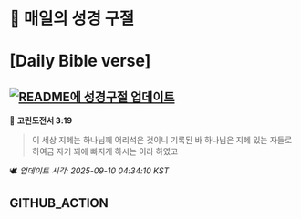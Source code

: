 # 🙏 매일의 성경 구절
# [Daily Bible verse]
## [![README에 성경구절 업데이트](https://github.com/DONGSUKA/first_test/actions/workflows/update-readme-bible.yml/badge.svg)](https://github.com/DONGSUKA/first_test/actions/workflows/update-readme-bible.yml)
<!-- START_BIBLE_VERSE -->
📖 **고린도전서 3:19**
> 이 세상 지혜는 하나님께 어리석은 것이니 기록된 바 하나님은 지혜 있는 자들로 하여금 자기 꾀에 빠지게 하시는 이라 하였고

🕊️ _업데이트 시각: 2025-09-10 04:34:10 KST_
  <!-- END_BIBLE_VERSE -->
## GITHUB_ACTION
